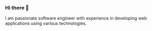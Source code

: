 ### Hi there 👋


<!-- **dmmitrenko/dmmitrenko** is a ✨ _special_ ✨ repository because its `README.md` (this file) appears on your GitHub profile. -->

I am passionate software engineer with experience in developing web applications using various technologies. 

<!--
- 🔭 I’m currently working on ...
- 🌱 I’m currently learning ...
- 👯 I’m looking to collaborate on ...
- 🤔 I’m looking for help with ...
- 💬 Ask me about ...
- 📫 How to reach me: ...
- 😄 Pronouns: ...
- ⚡ Fun fact: ...
-->
